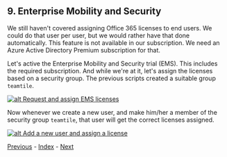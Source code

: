 ## 9. Enterprise Mobility and Security

We still haven't covered assigning Office 365 licenses to end users. We could do that user per user, but we would rather have that done automatically. This feature is not available in our subscription. We need an Azure Active Directory Premium subscription for that.

Let's active the Enterprise Mobility and Security trial (EMS). This includes the required subscription. And while we're at it, let's assign the licenses based on a security group. The previous scripts created a suitable group `teamtile`.

[![alt Request and assign EMS licenses](https://i.ytimg.com/vi/alpZcpGKH4c/sddefault.jpg)](https://youtu.be/alpZcpGKH4c)

Now whenever we create a new user, and make him/her a member of the security group `teamtile`, that user will get the correct licenses assigned.

[![alt Add a new user and assign a license](https://i.ytimg.com/vi/MaGXI6Xm39Q/sddefault.jpg)](https://youtu.be/MaGXI6Xm39Q)

[Previous](./8.LinkAzureSubscription.md) - [Index](./index.md) - [Next](./10.Branding.md)